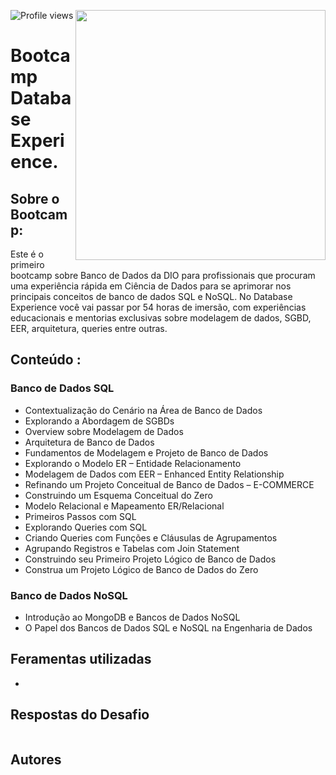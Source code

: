 <img align="right" height="400em" 
src="https://hermes.digitalinnovation.one/tracks/7df7e300-b035-4b09-a7ad-34d1cb18f9a6.png"/>


<p align="left"> <img src="https://komarev.com/ghpvc/?username=Algoritmo-Python-Geek-University&color=yellow" alt="Profile views" /> </p>

# Bootcamp Database Experience.


## Sobre o Bootcamp:

Este é o primeiro bootcamp sobre Banco de Dados da DIO para profissionais que procuram uma experiência rápida em Ciência de Dados para se aprimorar nos principais conceitos de banco de dados SQL e NoSQL. No Database Experience você vai passar por 54 horas de imersão, com experiências educacionais e mentorias exclusivas sobre modelagem de dados, SGBD, EER, arquitetura, queries entre outras.

## Conteúdo :

### Banco de Dados SQL

- Contextualização do Cenário na Área de Banco de Dados
- Explorando a Abordagem de SGBDs
- Overview sobre Modelagem de Dados
- Arquitetura de Banco de Dados
- Fundamentos de Modelagem e Projeto de Banco de Dados
- Explorando o Modelo ER – Entidade Relacionamento
- Modelagem de Dados com EER – Enhanced Entity Relationship
- Refinando um Projeto Conceitual de Banco de Dados – E-COMMERCE
- Construindo um Esquema Conceitual do Zero
- Modelo Relacional e Mapeamento ER/Relacional
- Primeiros Passos com SQL
- Explorando Queries com SQL
- Criando Queries com Funções e Cláusulas de Agrupamentos
- Agrupando Registros e Tabelas com Join Statement
- Construindo seu Primeiro Projeto Lógico de Banco de Dados
- Construa um Projeto Lógico de Banco de Dados do Zero

### Banco de Dados NoSQL

- Introdução ao MongoDB e Bancos de Dados NoSQL
- O Papel dos Bancos de Dados SQL e NoSQL na Engenharia de Dados



## Feramentas utilizadas
 
-



## Respostas do Desafio 
| |
| ------ |


## Autores
